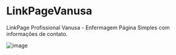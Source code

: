 # LinkPageVanusa
LinkPage Profissional Vanusa - Enfermagem
Página Simples com informações de contato.

![image](https://github.com/RafaelaSilveira1987/LinkPageVanusa/assets/85711267/efee5a68-52b9-4e58-a147-6bf053a296a5)


